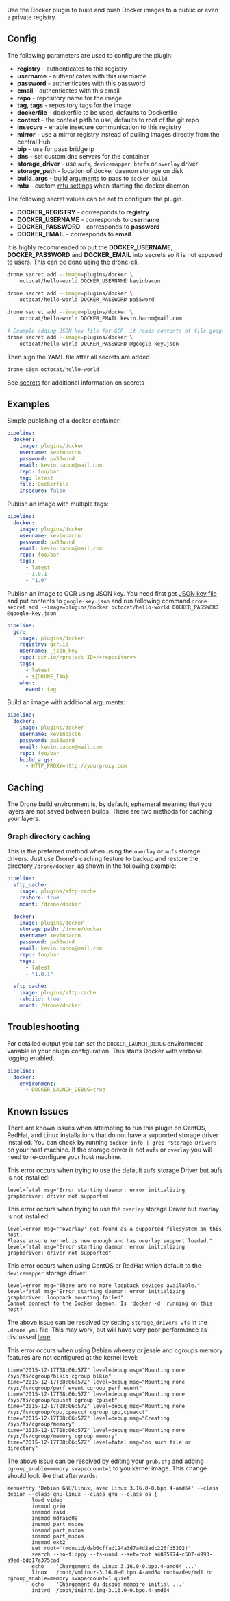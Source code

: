 Use the Docker plugin to build and push Docker images to a public or even a
private registry.

## Config

The following parameters are used to configure the plugin:

* **registry** - authenticates to this registry
* **username** - authenticates with this username
* **password** - authenticates with this password
* **email** - authenticates with this email
* **repo** - repository name for the image
* **tag**, **tags** - repository tags for the image
* **dockerfile** - dockerfile to be used, defaults to Dockerfile
* **context** - the context path to use, defaults to root of the git repo
* **insecure** - enable insecure communication to this registry
* **mirror** - use a mirror registry instead of pulling images directly from the central Hub
* **bip** - use for pass bridge ip
* **dns** - set custom dns servers for the container
* **storage_driver** - use `aufs`, `devicemapper`, `btrfs` or `overlay` driver
* **storage_path** - location of docker daemon storage on disk
* **build_args** - [build arguments](https://docs.docker.com/engine/reference/commandline/build/#set-build-time-variables-build-arg) to pass to `docker build`
* **mtu** - custom [mtu settings](https://docs.docker.com/v1.8/articles/networking/#docker0) when starting the docker daemon

The following secret values can be set to configure the plugin.

* **DOCKER_REGISTRY** - corresponds to **registry**
* **DOCKER_USERNAME** - corresponds to **username**
* **DOCKER_PASSWORD** - corresponds to **password**
* **DOCKER_EMAIL** - corresponds to **email**

It is highly recommended to put the **DOCKER_USERNAME**, **DOCKER_PASSWORD**
and **DOCKER_EMAIL** into secrets so it is not exposed to users. This can be
done using the drone-cli.

```bash
drone secret add --image=plugins/docker \
    octocat/hello-world DOCKER_USERNAME kevinbacon

drone secret add --image=plugins/docker \
    octocat/hello-world DOCKER_PASSWORD pa55word

drone secret add --image=plugins/docker \
    octocat/hello-world DOCKER_EMAIL kevin.bacon@mail.com

# Example adding JSON key file for GCR, it reads contents of file google-key.json
drone secret add --image=plugins/docker \
    octocat/hello-world DOCKER_PASSWORD @google-key.json
```

Then sign the YAML file after all secrets are added.

```bash
drone sign octocat/hello-world
```

See [secrets](http://readme.drone.io/0.5/usage/secrets/) for additional
information on secrets

## Examples

Simple publishing of a docker container:

```yaml
pipeline:
  docker:
    image: plugins/docker
    username: kevinbacon
    password: pa55word
    email: kevin.bacon@mail.com
    repo: foo/bar
    tag: latest
    file: Dockerfile
    insecure: false
```

Publish an image with multiple tags:

```yaml
pipeline:
  docker:
    image: plugins/docker
    username: kevinbacon
    password: pa55word
    email: kevin.bacon@mail.com
    repo: foo/bar
    tags:
      - latest
      - 1.0.1
      - "1.0"
```

Publish an image to GCR using JSON key. You need first get [JSON key file](https://cloud.google.com/container-registry/docs/advanced-authentication)
and put contents to `google-key.json` and run following command
`drone secret add --image=plugins/docker octocat/hello-world DOCKER_PASSWORD @google-key.json`

```yaml
pipeline:
  gcr:
    image: plugins/docker
    registry: gcr.io
    username: _json_key
    repo: gcr.io/<project ID>/<repository>
    tags:
      - latest
      - ${DRONE_TAG}
    when:
      event: tag
```

Build an image with additional arguments:

```yaml
pipeline:
  docker:
    image: plugins/docker
    username: kevinbacon
    password: pa55word
    email: kevin.bacon@mail.com
    repo: foo/bar
    build_args:
      - HTTP_PROXY=http://yourproxy.com
```

## Caching

The Drone build environment is, by default, ephemeral meaning that you layers
are not saved between builds. There are two methods for caching your layers.

### Graph directory caching

This is the preferred method when using the `overlay` or `aufs` storage
drivers. Just use Drone's caching feature to backup and restore the directory
`/drone/docker`, as shown in the following example:

```yaml
pipeline:
  sftp_cache:
    image: plugins/sftp-cache
    restore: true
    mount: /drone/docker

  docker:
    image: plugins/docker
    storage_path: /drone/docker
    username: kevinbacon
    password: pa55word
    email: kevin.bacon@mail.com
    repo: foo/bar
    tags:
      - latest
      - "1.0.1"

  sftp_cache:
    image: plugins/sftp-cache
    rebuild: true
    mount: /drone/docker
```

## Troubleshooting

For detailed output you can set the `DOCKER_LAUNCH_DEBUG` environment variable
in your plugin configuration. This starts Docker with verbose logging enabled.

```yaml
pipeline:
  docker:
    environment:
      - DOCKER_LAUNCH_DEBUG=true
```

## Known Issues

There are known issues when attempting to run this plugin on CentOS, RedHat,
and Linux installations that do not have a supported storage driver installed.
You can check by running `docker info | grep 'Storage Driver:'` on your host
machine. If the storage driver is not `aufs` or `overlay` you will need to
re-configure your host machine.

This error occurs when trying to use the default `aufs` storage Driver but aufs
is not installed:

```
level=fatal msg="Error starting daemon: error initializing graphdriver: driver not supported
```

This error occurs when trying to use the `overlay` storage Driver but overlay
is not installed:

```
level=error msg="'overlay' not found as a supported filesystem on this host.
Please ensure kernel is new enough and has overlay support loaded."
level=fatal msg="Error starting daemon: error initializing graphdriver: driver not supported"
```

This error occurs when using CentOS or RedHat which default to the
`devicemapper` storage driver:

```
level=error msg="There are no more loopback devices available."
level=fatal msg="Error starting daemon: error initializing graphdriver: loopback mounting failed"
Cannot connect to the Docker daemon. Is 'docker -d' running on this host?
```

The above issue can be resolved by setting `storage_driver: vfs` in the
`.drone.yml` file. This may work, but will have very poor performance as
discussed [here](https://github.com/rancher/docker-from-scratch/issues/20).

This error occurs when using Debian wheezy or jessie and cgroups memory
features are not configured at the kernel level:

```
time="2015-12-17T08:06:57Z" level=debug msg="Mounting none /sys/fs/cgroup/blkio cgroup blkio"
time="2015-12-17T08:06:57Z" level=debug msg="Mounting none /sys/fs/cgroup/perf_event cgroup perf_event"
time="2015-12-17T08:06:57Z" level=debug msg="Mounting none /sys/fs/cgroup/cpuset cgroup cpuset"
time="2015-12-17T08:06:57Z" level=debug msg="Mounting none /sys/fs/cgroup/cpu,cpuacct cgroup cpu,cpuacct"
time="2015-12-17T08:06:57Z" level=debug msg="Creating /sys/fs/cgroup/memory"
time="2015-12-17T08:06:57Z" level=debug msg="Mounting none /sys/fs/cgroup/memory cgroup memory"
time="2015-12-17T08:06:57Z" level=fatal msg="no such file or directory"
```

The above issue can be resolved by editing your `grub.cfg` and adding
`cgroup_enable=memory swapaccount=1` to you kernel image. This change should
look like that afterwards:

```
menuentry 'Debian GNU/Linux, avec Linux 3.16.0-0.bpo.4-amd64' --class debian --class gnu-linux --class gnu --class os {
        load_video
        insmod gzio
        insmod raid
        insmod mdraid09
        insmod part_msdos
        insmod part_msdos
        insmod part_msdos
        insmod ext2
        set root='(mduuid/dab6cffad124a3d7a4d2adc226fd5302)'
        search --no-floppy --fs-uuid --set=root a4085974-c507-4993-a9ed-bdc17e375cad
        echo    'Chargement de Linux 3.16.0-0.bpo.4-amd64 ...'
        linux   /boot/vmlinuz-3.16.0-0.bpo.4-amd64 root=/dev/md1 ro  cgroup_enable=memory swapaccount=1 quiet
        echo    'Chargement du disque mémoire initial ...'
        initrd  /boot/initrd.img-3.16.0-0.bpo.4-amd64
```
